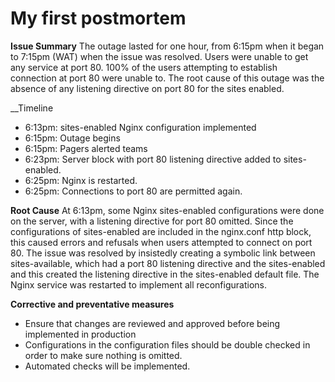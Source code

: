 # My first postmortem

__Issue Summary__
  The outage lasted for one hour, from 6:15pm when it began to 7:15pm (WAT) when the issue was resolved.
  Users were unable to get any service at port 80. 100% of the users attempting to establish connection at port 80 were unable to. The root cause of this outage was the absence of any listening directive on port 80 for the sites enabled.

__Timeline
-	6:13pm: sites-enabled Nginx configuration implemented
-	6:15pm: Outage begins
-	6:15pm: Pagers alerted teams
-	6:23pm: Server block with port 80 listening directive added to sites-enabled.
-	6:25pm: Nginx is restarted.
-	6:25pm: Connections to port 80 are permitted again.

__Root Cause__
  At 6:13pm, some Nginx sites-enabled configurations were done on the server, with a listening directive for port 80 omitted. Since the configurations of sites-enabled are included in the nginx.conf http block, this caused errors and refusals when users attempted to connect on port 80. The issue was resolved by insistedly creating a symbolic link between sites-available, which had a port 80 listening directive and the sites-enabled and this created the listening directive in the sites-enabled default file. The Nginx service was restarted to implement all reconfigurations.

__Corrective and preventative measures__
-	Ensure that changes are reviewed and approved before being implemented in production
-	Configurations in the configuration files should be double checked in order to make sure nothing is omitted. 
-	Automated checks will be implemented.

